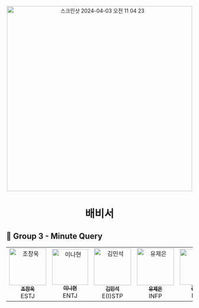 <div align="center">
  <img width="500" alt="스크린샷 2024-04-03 오전 11 04 23" src="https://github.com/Caps-Job-Hunting/coding-test-first-class/assets/114224596/0196c88a-e47a-4a3d-8cd8-886bd724a802">
  <h1>배비서</h1>
</div>
 <h2>🍛 Group 3 - Minute Query</h2>
<table>
  <tbody>
    <tr align="center">
      <td align="center" width="16.66%">
        <a href="https://github.com/Chochanguk">
          <img src="https://avatars.githubusercontent.com/u/119058637?v=4" width="100px;" alt="조창욱"/><br />
          <sub><b>조창욱</b></sub>
        </a><br />
        <span>ESTJ</span>
      </td>
      <td align="center" width="16.66%">
        <a href="https://github.com/sksmsdlskgus">
          <img src="https://github.com/3-Minutes-Query/choleeTest/assets/102345450/535b423b-f9c6-4c9a-8052-d1484c7145fb" width="97px;" alt="이나현"/><br />
          <sub><b>이나현</b></sub>
        </a><br />
        <span>ENTJ</span>
      </td>
      <td align="center" width="16.66%">
        <a href="https://github.com/minseokKim6823">
          <img src="https://github.com/3-Minutes-Query/choleeTest/assets/102345450/1046b24a-5d40-4dc1-a747-cb65f20dc764" width="100px;" alt="김민석"/><br />
          <sub><b>김민석</b></sub>
        </a><br />
        <span>E(I)STP</span>
      </td>
      <td align="center" width="16.66%">
        <a href="https://github.com/YuJeeun">
          <img src="https://github.com/3-Minutes-Query/choleeTest/assets/102345450/3679e77e-3678-4f16-a927-04b2c9f2309d" width="100px;" alt="유제은"/><br />
          <sub><b>유제은</b></sub>
        </a><br />
        <span>INFP</span>
      </td>
      <td align="center" width="16.66%">
        <a href="https://github.com/mojeeeeong">
          <img src="https://github.com/3-Minutes-Query/choleeTest/assets/102345450/e5de118d-7587-416b-bd9b-d965db443df1" width="97px;" alt="김정모"/><br />
          <sub><b>김정모</b></sub>
        </a><br />
        <span>INFJ</span>
      </td>
      <td align="center" width="16.66%">
        <a href="https://github.com/euihyeok-song">
          <img src="https://github.com/3-Minutes-Query/choleeTest/assets/102345450/589d04ac-c48f-4491-a2f4-6f372ad95138" width="100px;" alt="송의혁"/><br />
          <sub><b>송의혁</b></sub>
        </a><br />
        <span>ESFP</span>
      </td>
    </tr>
  </tbody>
</table>
